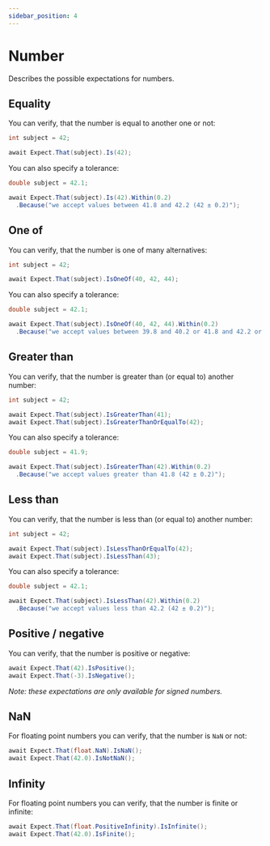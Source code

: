 ```yaml
---
sidebar_position: 4
---
```


# Number

Describes the possible expectations for numbers.

## Equality

You can verify, that the number is equal to another one or not:

```csharp
int subject = 42;

await Expect.That(subject).Is(42);
```

You can also specify a tolerance:

```csharp
double subject = 42.1;

await Expect.That(subject).Is(42).Within(0.2)
  .Because("we accept values between 41.8 and 42.2 (42 ± 0.2)");
```

## One of

You can verify, that the number is one of many alternatives:

```csharp
int subject = 42;

await Expect.That(subject).IsOneOf(40, 42, 44);
```

You can also specify a tolerance:

```csharp
double subject = 42.1;

await Expect.That(subject).IsOneOf(40, 42, 44).Within(0.2)
  .Because("we accept values between 39.8 and 40.2 or 41.8 and 42.2 or 43.8 and 44.2");
```

## Greater than

You can verify, that the number is greater than (or equal to) another number:

```csharp
int subject = 42;

await Expect.That(subject).IsGreaterThan(41);
await Expect.That(subject).IsGreaterThanOrEqualTo(42);
```

You can also specify a tolerance:

```csharp
double subject = 41.9;

await Expect.That(subject).IsGreaterThan(42).Within(0.2)
  .Because("we accept values greater than 41.8 (42 ± 0.2)");
```

## Less than

You can verify, that the number is less than (or equal to) another number:

```csharp
int subject = 42;

await Expect.That(subject).IsLessThanOrEqualTo(42);
await Expect.That(subject).IsLessThan(43);
```

You can also specify a tolerance:

```csharp
double subject = 42.1;

await Expect.That(subject).IsLessThan(42).Within(0.2)
  .Because("we accept values less than 42.2 (42 ± 0.2)");
```

## Positive / negative

You can verify, that the number is positive or negative:

```csharp
await Expect.That(42).IsPositive();
await Expect.That(-3).IsNegative();
```

*Note: these expectations are only available for signed numbers.*

## NaN

For floating point numbers you can verify, that the number is `NaN` or not:

```csharp
await Expect.That(float.NaN).IsNaN();
await Expect.That(42.0).IsNotNaN();
```

## Infinity

For floating point numbers you can verify, that the number is finite or infinite:

```csharp
await Expect.That(float.PositiveInfinity).IsInfinite();
await Expect.That(42.0).IsFinite();
```
